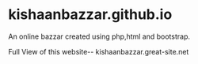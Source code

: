 # kishaanbazzar.github.io
An online bazzar created using php,html and bootstrap.


Full View of this website--
kishaanbazzar.great-site.net
